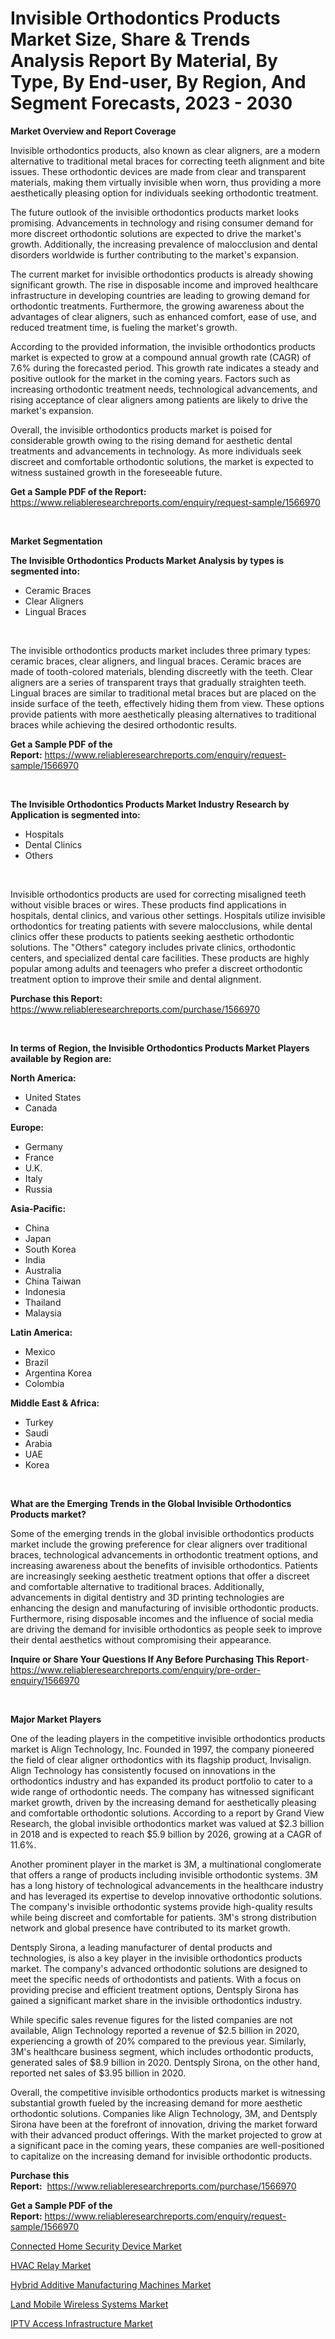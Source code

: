 <p><h1>Invisible Orthodontics Products Market Size, Share & Trends Analysis Report By Material, By Type, By End-user, By Region, And Segment Forecasts, 2023 - 2030</h1></p><p><strong>Market Overview and Report Coverage</strong></p>
<p><p>Invisible orthodontics products, also known as clear aligners, are a modern alternative to traditional metal braces for correcting teeth alignment and bite issues. These orthodontic devices are made from clear and transparent materials, making them virtually invisible when worn, thus providing a more aesthetically pleasing option for individuals seeking orthodontic treatment.</p><p>The future outlook of the invisible orthodontics products market looks promising. Advancements in technology and rising consumer demand for more discreet orthodontic solutions are expected to drive the market's growth. Additionally, the increasing prevalence of malocclusion and dental disorders worldwide is further contributing to the market's expansion.</p><p>The current market for invisible orthodontics products is already showing significant growth. The rise in disposable income and improved healthcare infrastructure in developing countries are leading to growing demand for orthodontic treatments. Furthermore, the growing awareness about the advantages of clear aligners, such as enhanced comfort, ease of use, and reduced treatment time, is fueling the market's growth.</p><p>According to the provided information, the invisible orthodontics products market is expected to grow at a compound annual growth rate (CAGR) of 7.6% during the forecasted period. This growth rate indicates a steady and positive outlook for the market in the coming years. Factors such as increasing orthodontic treatment needs, technological advancements, and rising acceptance of clear aligners among patients are likely to drive the market's expansion.</p><p>Overall, the invisible orthodontics products market is poised for considerable growth owing to the rising demand for aesthetic dental treatments and advancements in technology. As more individuals seek discreet and comfortable orthodontic solutions, the market is expected to witness sustained growth in the foreseeable future.</p></p>
<p><strong>Get a Sample PDF of the Report:</strong> <a href="https://www.reliableresearchreports.com/enquiry/request-sample/1566970">https://www.reliableresearchreports.com/enquiry/request-sample/1566970</a></p>
<p>&nbsp;</p>
<p><strong>Market Segmentation</strong></p>
<p><strong>The Invisible Orthodontics Products Market Analysis by types is segmented into:</strong></p>
<p><ul><li>Ceramic Braces</li><li>Clear Aligners</li><li>Lingual Braces</li></ul></p>
<p>&nbsp;</p>
<p><p>The invisible orthodontics products market includes three primary types: ceramic braces, clear aligners, and lingual braces. Ceramic braces are made of tooth-colored materials, blending discreetly with the teeth. Clear aligners are a series of transparent trays that gradually straighten teeth. Lingual braces are similar to traditional metal braces but are placed on the inside surface of the teeth, effectively hiding them from view. These options provide patients with more aesthetically pleasing alternatives to traditional braces while achieving the desired orthodontic results.</p></p>
<p><strong>Get a Sample PDF of the Report:</strong>&nbsp;<a href="https://www.reliableresearchreports.com/enquiry/request-sample/1566970">https://www.reliableresearchreports.com/enquiry/request-sample/1566970</a></p>
<p>&nbsp;</p>
<p><strong>The Invisible Orthodontics Products Market Industry Research by Application is segmented into:</strong></p>
<p><ul><li>Hospitals</li><li>Dental Clinics</li><li>Others</li></ul></p>
<p>&nbsp;</p>
<p><p>Invisible orthodontics products are used for correcting misaligned teeth without visible braces or wires. These products find applications in hospitals, dental clinics, and various other settings. Hospitals utilize invisible orthodontics for treating patients with severe malocclusions, while dental clinics offer these products to patients seeking aesthetic orthodontic solutions. The "Others" category includes private clinics, orthodontic centers, and specialized dental care facilities. These products are highly popular among adults and teenagers who prefer a discreet orthodontic treatment option to improve their smile and dental alignment.</p></p>
<p><strong>Purchase this Report:</strong>&nbsp; <a href="https://www.reliableresearchreports.com/purchase/1566970">https://www.reliableresearchreports.com/purchase/1566970</a></p>
<p>&nbsp;</p>
<p><strong>In terms of Region, the Invisible Orthodontics Products Market Players available by Region are:</strong></p>
<p>
    <p> <strong> North America: </strong>
        <ul>
            <li>United States</li>
            <li>Canada</li>
        </ul>
        </p> 
    <p> <strong> Europe: </strong>
        <ul>
            <li>Germany</li>
            <li>France</li>
            <li>U.K.</li>
            <li>Italy</li>
            <li>Russia</li>
        </ul>
        </p> 
    <p> <strong> Asia-Pacific: </strong>
        <ul>
            <li>China</li>
            <li>Japan</li>
            <li>South Korea</li>
            <li>India</li>
            <li>Australia</li>
            <li>China Taiwan</li>
            <li>Indonesia</li>
            <li>Thailand</li>
            <li>Malaysia</li>
        </ul>
        </p> 
    <p> <strong> Latin America: </strong>
        <ul>
            <li>Mexico</li>
            <li>Brazil</li>
            <li>Argentina Korea</li>
            <li>Colombia</li>
        </ul>
        </p> 
    <p> <strong> Middle East & Africa: </strong>
        <ul>
            <li>Turkey</li>
            <li>Saudi</li>
            <li>Arabia</li>
            <li>UAE</li>
            <li>Korea</li>
        </ul>
    </p>
    </p>
<p>&nbsp;</p>
<p><strong>What are the Emerging Trends in the Global Invisible Orthodontics Products market?</strong></p>
<p><p>Some of the emerging trends in the global invisible orthodontics products market include the growing preference for clear aligners over traditional braces, technological advancements in orthodontic treatment options, and increasing awareness about the benefits of invisible orthodontics. Patients are increasingly seeking aesthetic treatment options that offer a discreet and comfortable alternative to traditional braces. Additionally, advancements in digital dentistry and 3D printing technologies are enhancing the design and manufacturing of invisible orthodontic products. Furthermore, rising disposable incomes and the influence of social media are driving the demand for invisible orthodontics as people seek to improve their dental aesthetics without compromising their appearance.</p></p>
<p><strong>Inquire or Share Your Questions If Any Before Purchasing This Report</strong>- <a href="https://www.reliableresearchreports.com/enquiry/pre-order-enquiry/1566970">https://www.reliableresearchreports.com/enquiry/pre-order-enquiry/1566970</a></p>
<p>&nbsp;</p>
<p><strong>Major Market Players</strong></p>
<p><p>One of the leading players in the competitive invisible orthodontics products market is Align Technology, Inc. Founded in 1997, the company pioneered the field of clear aligner orthodontics with its flagship product, Invisalign. Align Technology has consistently focused on innovations in the orthodontics industry and has expanded its product portfolio to cater to a wide range of orthodontic needs. The company has witnessed significant market growth, driven by the increasing demand for aesthetically pleasing and comfortable orthodontic solutions. According to a report by Grand View Research, the global invisible orthodontics market was valued at $2.3 billion in 2018 and is expected to reach $5.9 billion by 2026, growing at a CAGR of 11.6%.</p><p>Another prominent player in the market is 3M, a multinational conglomerate that offers a range of products including invisible orthodontic systems. 3M has a long history of technological advancements in the healthcare industry and has leveraged its expertise to develop innovative orthodontic solutions. The company's invisible orthodontic systems provide high-quality results while being discreet and comfortable for patients. 3M's strong distribution network and global presence have contributed to its market growth.</p><p>Dentsply Sirona, a leading manufacturer of dental products and technologies, is also a key player in the invisible orthodontics products market. The company's advanced orthodontic solutions are designed to meet the specific needs of orthodontists and patients. With a focus on providing precise and efficient treatment options, Dentsply Sirona has gained a significant market share in the invisible orthodontics industry.</p><p>While specific sales revenue figures for the listed companies are not available, Align Technology reported a revenue of $2.5 billion in 2020, experiencing a growth of 20% compared to the previous year. Similarly, 3M's healthcare business segment, which includes orthodontic products, generated sales of $8.9 billion in 2020. Dentsply Sirona, on the other hand, reported net sales of $3.95 billion in 2020.</p><p>Overall, the competitive invisible orthodontics products market is witnessing substantial growth fueled by the increasing demand for more aesthetic orthodontic solutions. Companies like Align Technology, 3M, and Dentsply Sirona have been at the forefront of innovation, driving the market forward with their advanced product offerings. With the market projected to grow at a significant pace in the coming years, these companies are well-positioned to capitalize on the increasing demand for invisible orthodontic products.</p></p>
<p><strong>Purchase this Report:</strong>&nbsp;&nbsp;<a href="https://www.reliableresearchreports.com/purchase/1566970">https://www.reliableresearchreports.com/purchase/1566970</a></p>
<p></p>
<p><strong>Get a Sample PDF of the Report:</strong>&nbsp;<a href="https://www.reliableresearchreports.com/enquiry/request-sample/1566970">https://www.reliableresearchreports.com/enquiry/request-sample/1566970</a></p>
<p><p><a href="https://www.linkedin.com/pulse/connected-home-security-device-market-size-share-global-analysis-tbaee/">Connected Home Security Device Market</a></p><p><a href="https://medium.com/@santoshh992151/hvac-relay-market-size-growth-forecast-2023-2030-6391b8abe5dc">HVAC Relay Market</a></p><p><a href="https://medium.com/@caligoldner/hybrid-additive-manufacturing-machines-market-size-growth-forecast-2023-2030-65888f2aa133">Hybrid Additive Manufacturing Machines Market</a></p><p><a href="https://www.linkedin.com/pulse/land-mobile-wireless-systems-market-size-2023-2030-6u5ie/">Land Mobile Wireless Systems Market</a></p><p><a href="https://www.linkedin.com/pulse/decoding-iptv-access-infrastructure-market-deep-dive-latest-7obde/">IPTV Access Infrastructure Market</a></p></p>